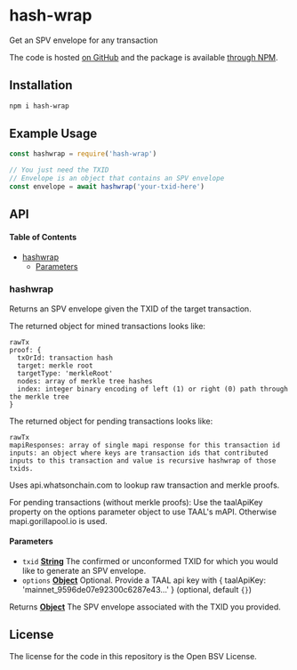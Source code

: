 # hash-wrap

Get an SPV envelope for any transaction

The code is hosted [on GitHub](https://github.com/p2ppsr/hashwrap) and the package is available [through NPM](https://www.npmjs.com/package/hash-wrap).

## Installation

```sh
npm i hash-wrap
```

## Example Usage

```js
const hashwrap = require('hash-wrap')

// You just need the TXID
// Envelope is an object that contains an SPV envelope
const envelope = await hashwrap('your-txid-here')
```

## API

<!-- Generated by documentation.js. Update this documentation by updating the source code. -->

#### Table of Contents

*   [hashwrap](#hashwrap)
    *   [Parameters](#parameters)

### hashwrap

Returns an SPV envelope given the TXID of the target transaction.

The returned object for mined transactions looks like:

    rawTx
    proof: {
      txOrId: transaction hash
      target: merkle root
      targetType: 'merkleRoot'
      nodes: array of merkle tree hashes
      index: integer binary encoding of left (1) or right (0) path through the merkle tree
    }

The returned object for pending transactions looks like:

    rawTx
    mapiResponses: array of single mapi response for this transaction id
    inputs: an object where keys are transaction ids that contributed inputs to this transaction and value is recursive hashwrap of those txids.

Uses api.whatsonchain.com to lookup raw transaction and merkle proofs.

For pending transactions (without merkle proofs):
Use the taalApiKey property on the options parameter object to use TAAL's mAPI.
Otherwise mapi.gorillapool.io is used.

#### Parameters

*   `txid` **[String](https://developer.mozilla.org/docs/Web/JavaScript/Reference/Global_Objects/String)** The confirmed or unconformed TXID for which you would like to generate an SPV envelope.
*   `options` **[Object](https://developer.mozilla.org/docs/Web/JavaScript/Reference/Global_Objects/Object)** Optional. Provide a TAAL api key with { taalApiKey: 'mainnet\_9596de07e92300c6287e43...' } (optional, default `{}`)

Returns **[Object](https://developer.mozilla.org/docs/Web/JavaScript/Reference/Global_Objects/Object)** The SPV envelope associated with the TXID you provided.

## License

The license for the code in this repository is the Open BSV License.
